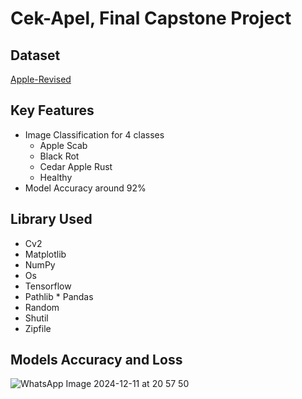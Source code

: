 # Cek-Apel, Final Capstone Project

## Dataset

[Apple-Revised](https://www.kaggle.com/datasets/ezziomonk/apple-revised/data)

## Key Features

* Image Classification for 4 classes
  - Apple Scab
  - Black Rot
  - Cedar Apple Rust  
  - Healthy
* Model Accuracy around 92%

## Library Used

* Cv2
* Matplotlib
* NumPy
* Os
* Tensorflow
* Pathlib
* Pandas
* Random
* Shutil
* Zipfile

## Models Accuracy and Loss

![WhatsApp Image 2024-12-11 at 20 57 50](https://github.com/user-attachments/assets/eb069402-cfdf-403f-8579-46648630ec55)

